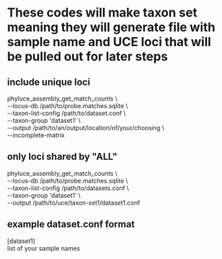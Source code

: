 # These codes will make taxon set meaning they will generate file with sample name and UCE loci that will be pulled out for later steps

## include unique loci

phyluce_assembly_get_match_counts \\<br/>
    --locus-db /path/to/probe.matches.sqlite \\<br/>
    --taxon-list-config /path/to/dataset.conf \\<br/>
    --taxon-group 'dataset1' \\<br/>
    --output /path/to/an/output/location/of/your/choosing \\<br/>
    --incomplete-matrix<br/>


## only loci shared by "ALL" 
phyluce_assembly_get_match_counts \\<br/>
    --locus-db /path/to/probe.matches.sqlite \\<br/>
    --taxon-list-config /path/to/datasets.conf \\<br/>
    --taxon-group 'dataset1' \\<br/>
    --output /path/to/uce/taxon-set1/dataset1.conf<br/>


## example dataset.conf format

[dataset1]<br/>
list of your sample names
